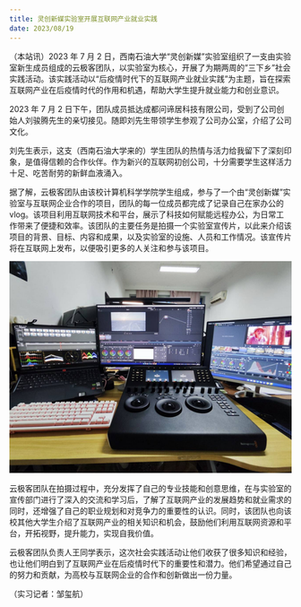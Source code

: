 ```yaml
---
title: 灵创新媒实验室开展互联网产业就业实践
date: 2023/08/19
---
```


（本站讯）2023 年 7 月 2 日，西南石油大学“灵创新媒”实验室组织了一支由实验室新生成员组成的云极客团队，以实验室为核心，开展了为期两周的”三下乡”社会实践活动。该实践活动以“后疫情时代下的互联网产业就业实践”为主题，旨在探索互联网产业在后疫情时代的作用和机遇，帮助大学生提升就业能力和创业意识。

2023 年 7 月 2 日下午，团队成员抵达成都问谛居科技有限公司，受到了公司创始人刘骏腾先生的亲切接见。随即刘先生带领学生参观了公司办公室，介绍了公司文化。

刘先生表示，这支（西南石油大学来的）学生团队的热情与活力给我留下了深刻印象，是值得信赖的合作伙伴。作为新兴的互联网初创公司，十分需要学生这样活力十足、吃苦耐劳的新鲜血液涌入。

据了解，云极客团队由该校计算机科学学院学生组成，参与了一个由“灵创新媒”实验室与互联网企业合作的项目，团队的每一位成员都完成了记录自己在家办公的 vlog。该项目利用互联网技术和平台，展示了科技如何赋能远程办公，为日常工作带来了便捷和效率。该团队的主要任务是拍摄一个实验室宣传片，以此来介绍该项目的背景、目标、内容和成果，以及实验室的设施、人员和工作情况。该宣传片将在互联网上发布，以便吸引更多的人关注和参与该项目。

![Alt text](635e831cdf0602d17a13f2c65b1f51a7_0.jpg)

云极客团队在拍摄过程中，充分发挥了自己的专业技能和创意思维，在与实验室的宣传部门进行了深入的交流和学习后，了解了互联网产业的发展趋势和就业需求的同时，还增强了自己的职业规划和对竞争力的重要性的认识。同时，该团队也向该校其他大学生介绍了互联网产业的相关知识和机会，鼓励他们利用互联网资源和平台，开拓视野，提升能力，实现自我价值。

云极客团队负责人王同学表示，这次社会实践活动让他们收获了很多知识和经验，也让他们明白到了互联网产业在后疫情时代下的重要性和潜力。他们希望通过自己的努力和贡献，为高校与互联网企业的合作和创新做出一份力量。

（实习记者：邹玺航）
